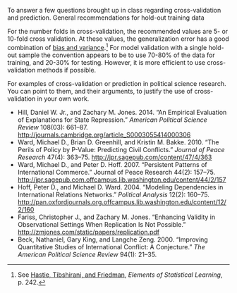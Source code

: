 <!--
.. title: Comments on Cross Validation
.. slug: comments-on-cross-validation
.. date: 2015-05-13 00:00:22 UTC-07:00
.. tags: cross validation, draft
.. category: 
.. link: 
.. description: 
.. type: text
.. author: Jeffrey Arnold
-->

To answer a few questions brought up in class regarding cross-validation and prediction.
General recommendations for hold-out training data 

For the number folds in cross-validation, the recommended values are 5- or 10-fold cross validation.
At these values, the generalization error has a good combination of [bias and variance](http://en.wikipedia.org/wiki/Bias%E2%80%93variance_tradeoff).[^cvfold]
For model validation with a single hold-out sample the convention appears to be to use 70-80% of the data for training, and 20-30% for testing.
However, it is more efficient to use cross-validation methods if possible.

For examples of cross-validation or prediction in political science research.
You can point to them, and their arguments, to justify the use of cross-validation in your own work.

- Hill, Daniel W. Jr., and Zachary M. Jones. 2014. “An Empirical Evaluation of Explanations for State Repression.” *American Political Science Review* 108(03): 661–87. <http://journals.cambridge.org/article_S0003055414000306>
- Ward, Michael D., Brian D. Greenhill, and Kristin M. Bakke. 2010. “The Perils of Policy by P-Value: Predicting Civil Conflicts.” *Journal of Peace Research* 47(4): 363–75. <http://jpr.sagepub.com/content/47/4/363>
- Ward, Michael D., and Peter D. Hoff. 2007. “Persistent Patterns of International Commerce.” Journal of Peace Research 44(2): 157–75. <http://jpr.sagepub.com.offcampus.lib.washington.edu/content/44/2/157>
- Hoff, Peter D., and Michael D. Ward. 2004. “Modeling Dependencies in International Relations Networks.” *Political Analysis*  12(2): 160–75. <http://pan.oxfordjournals.org.offcampus.lib.washington.edu/content/12/2/160>
- Fariss, Christopher J., and Zachary M. Jones. “Enhancing Validity in Observational Settings When Replication Is Not Possible.” <http://zmjones.com/static/papers/replication.pdf>
- Beck, Nathaniel, Gary King, and Langche Zeng. 2000. “Improving Quantitative Studies of International Conflict: A Conjecture.” *The American Political Science Review* 94(1): 21–35.

[^cvfold]: See [Hastie, Tibshirani, and Friedman](http://statweb.stanford.edu/~tibs/ElemStatLearn/printings/ESLII_print10.pdf#page=261), *Elements of Statistical Learning*, p. 242.
